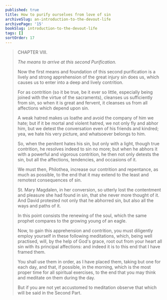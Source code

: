 ```yaml
---
published: true
title: How to purify ourselves from love of sin
archiveSlug: an-introduction-to-the-devout-life
archivePage: '15'
bookSlug: introduction-to-the-devout-life
tags: []
sortOrder: 17
---
```


> CHAPTER VIII.
>
> *The means to arrive at this second Purification.*
>
> Now the first means and foundation of this second purification is a lively and strong apprehension of the great injury sin does us, which causes us to enter into a deep and lively contrition.
>
> For as contrition (so it be true, be it ever so little, especially being joined with the virtue of the sacraments), cleanses us sufficiently from sin, so when it is great and fervent, it cleanses us from all affections which depend upon sin.
>
> A weak hatred makes us loathe and avoid the company of him we hate; but if it be mortal and violent hatred, we not only fly and abhor him, but we detest the conversation even of his friends and kindred; yea, we hate his very picture, and whatsoever belongs to him.
>
> So, when the penitent hates his sin, but only with a light, though true contrition, he resolves indeed to sin no more; but when he abhors it with a powerful and vigorous contrition, he then not only detests the sin, but all the affections, tendencies, and occasions of it.
>
> We must then, Philothea, increase our contrition and repentance, as much as possible, to the end that it may extend to the least and remotest consequences of sin.
>
> St. Mary Magdalen, in her conversion, so utterly lost the contentment and pleasure she had found in sin, that she never more thought of it. And David protested not only that he abhorred sin, but also all the ways and paths of it.
>
> In this point consists the renewing of the soul, which the same prophet compares to the growing young of an eagle.
>
> Now, to gain this apprehension and contrition, you must diligently employ yourself in these following meditations, which, being well practised, will, by the help of God's grace, root out from your heart all sin with its principal affections: and indeed it is to this end that I have framed them.
>
> You shall use them in order, as I have placed them, taking but one for each day, and that, if possible, in the morning, which is the most proper time for all spiritual exercises, to the end that you may think and meditate on them during the day.
>
> But if you are not yet accustomed to meditation observe that which will be said in the Second Part.

